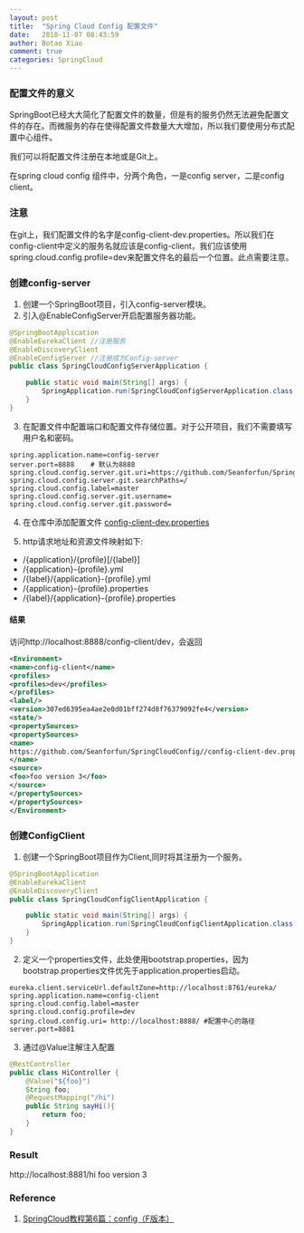 ```yaml
---
layout: post
title:  "Spring Cloud Config 配置文件"
date:   2018-11-07 08:43:59
author: Botao Xiao
comment: true
categories: SpringCloud
---
```

### 配置文件的意义
SpringBoot已经大大简化了配置文件的数量，但是有的服务仍然无法避免配置文件的存在。而微服务的存在使得配置文件数量大大增加，所以我们要使用分布式配置中心组件。

我们可以将配置文件注册在本地或是Git上。

在spring cloud config 组件中，分两个角色，一是config server，二是config client。

### 注意
在git上，我们配置文件的名字是config-client-dev.properties。所以我们在config-client中定义的服务名就应该是config-client，我们应该使用spring.cloud.config.profile=dev来配置文件名的最后一个位置。此点需要注意。


### 创建config-server
1. 创建一个SpringBoot项目，引入config-server模块。
2. 引入@EnableConfigServer开启配置服务器功能。
```Java
@SpringBootApplication
@EnableEurekaClient	//注册服务
@EnableDiscoveryClient
@EnableConfigServer	//注册成为Config-server
public class SpringCloudConfigServerApplication {

	public static void main(String[] args) {
		SpringApplication.run(SpringCloudConfigServerApplication.class, args);
	}
}
```

3. 在配置文件中配置端口和配置文件存储位置。对于公开项目，我们不需要填写用户名和密码。
```Properties
spring.application.name=config-server
server.port=8888	# 默认为8888
spring.cloud.config.server.git.uri=https://github.com/Seanforfun/SpringCloudConfig
spring.cloud.config.server.git.searchPaths=/
spring.cloud.config.label=master
spring.cloud.config.server.git.username=
spring.cloud.config.server.git.password=
```

4. 在仓库中添加配置文件
[config-client-dev.properties](https://github.com/Seanforfun/SpringCloudConfig/blob/master/config-client-dev.properties)

5. http请求地址和资源文件映射如下:
* /{application}/{profile}[/{label}]
* /{application}-{profile}.yml
* /{label}/{application}-{profile}.yml
* /{application}-{profile}.properties
* /{label}/{application}-{profile}.properties


#### 结果
访问http://localhost:8888/config-client/dev，会返回
```xml
<Environment>
<name>config-client</name>
<profiles>
<profiles>dev</profiles>
</profiles>
<label/>
<version>307ed6395ea4ae2e0d01bff274d8f76379092fe4</version>
<state/>
<propertySources>
<propertySources>
<name>
https://github.com/Seanforfun/SpringCloudConfig//config-client-dev.properties
</name>
<source>
<foo>foo version 3</foo>
</source>
</propertySources>
</propertySources>
</Environment>
```

### 创建ConfigClient
1. 创建一个SpringBoot项目作为Client,同时将其注册为一个服务。

```Java
@SpringBootApplication
@EnableEurekaClient
@EnableDiscoveryClient
public class SpringCloudConfigClientApplication {

	public static void main(String[] args) {
		SpringApplication.run(SpringCloudConfigClientApplication.class, args);
	}
}
```

2. 定义一个properties文件，此处使用bootstrap.properties，因为bootstrap.properties文件优先于application.properties启动。
```Properties
eureka.client.serviceUrl.defaultZone=http://localhost:8761/eureka/
spring.application.name=config-client
spring.cloud.config.label=master
spring.cloud.config.profile=dev
spring.cloud.config.uri= http://localhost:8888/	#配置中心的路径
server.port=8881
```

3. 通过@Value注解注入配置
```Java
@RestController
public class HiController {
	@Value("${foo}")
	String foo;
	@RequestMapping("/hi")
	public String sayHi(){
		return foo;
	}
}
```

### Result
http://localhost:8881/hi
foo version 3

### Reference
1. [SpringCloud教程第6篇：config（F版本）](https://www.fangzhipeng.com/springcloud/2018/08/30/sc-f6-config/)
